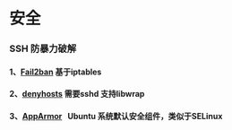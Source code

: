 # 安全

### SSH 防暴力破解
#### 1、[Fail2ban](https://github.com/Yuani/ops/tree/master/Security/Fail2ban.md)     基于iptables
#### 2、[denyhosts](https://github.com/Yuani/ops/tree/master/Security/denyhosts.md)   需要sshd 支持libwrap
#### 3、[AppArmor](https://github.com/Yuani/ops/tress/master/Security/AppArmor.md)    Ubuntu 系统默认安全组件，类似于SELinux

